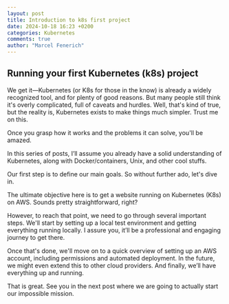 ```yaml
---
layout: post
title: Introduction to k8s first project
date: 2024-10-18 16:23 +0200
categories: Kubernetes
comments: true
author: "Marcel Fenerich"
---
```


## Running your first Kubernetes (k8s) project

We get it—Kubernetes (or K8s for those in the know) is already a widely recognized tool, and for plenty of good reasons. But many people still think it's overly complicated, full of caveats and hurdles. Well, that's kind of true, but the reality is, Kubernetes exists to make things much simpler. Trust me on this.

Once you grasp how it works and the problems it can solve, you'll be amazed.

In this series of posts, I’ll assume you already have a solid understanding of Kubernetes, along with Docker/containers, Unix, and other cool stuffs.

Our first step is to define our main goals. So without further ado, let's dive in.

The ultimate objective here is to get a website running on Kubernetes (K8s) on AWS. Sounds pretty straightforward, right?

However, to reach that point, we need to go through several important steps. We'll start by setting up a local test environment and getting everything running locally. I assure you, it’ll be a professional and engaging journey to get there.

Once that's done, we'll move on to a quick overview of setting up an AWS account, including permissions and automated deployment. In the future, we might even extend this to other cloud providers. And finally, we’ll have everything up and running.

That is great. See you in the next post where we are going to actually start our impossible mission.
